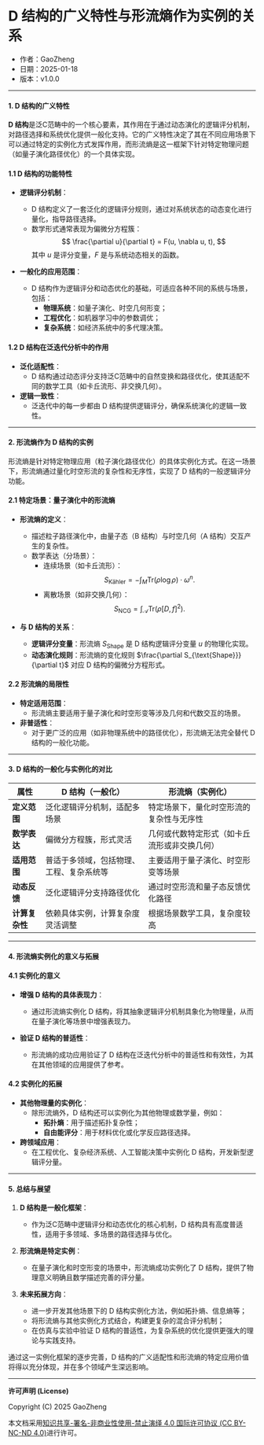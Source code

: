 # **D 结构的广义特性与形流熵作为实例的关系**

- 作者：GaoZheng
- 日期：2025-01-18
- 版本：v1.0.0

---

#### **1. D 结构的广义特性**

**D 结构**是泛C范畴中的一个核心要素，其作用在于通过动态演化的逻辑评分机制，对路径选择和系统优化提供一般化支持。它的广义特性决定了其在不同应用场景下可以通过特定的实例化方式发挥作用，而形流熵是这一框架下针对特定物理问题（如量子演化路径优化）的一个具体实现。

#### **1.1 D 结构的功能特性**
- **逻辑评分机制**：
  - D 结构定义了一套泛化的逻辑评分规则，通过对系统状态的动态变化进行量化，指导路径选择。
  - 数学形式通常表现为偏微分方程簇：
    $$
    \frac{\partial u}{\partial t} = F(u, \nabla u, t),
    $$
    其中 $u$ 是评分变量，$F$ 是与系统动态相关的函数。

- **一般化的应用范围**：
  - D 结构作为逻辑评分和动态优化的基础，可适应各种不同的系统与场景，包括：
    - **物理系统**：如量子演化、时空几何形变；
    - **工程优化**：如机器学习中的参数调优；
    - **复杂系统**：如经济系统中的多代理决策。

#### **1.2 D 结构在泛迭代分析中的作用**
- **泛化适配性**：
  - D 结构通过动态评分支持泛C范畴中的自然变换和路径优化，使其适配不同的数学工具（如卡丘流形、非交换几何）。
- **逻辑一致性**：
  - 泛迭代中的每一步都由 D 结构提供逻辑评分，确保系统演化的逻辑一致性。

---

#### **2. 形流熵作为 D 结构的实例**

形流熵是针对特定物理应用（粒子演化路径优化）的具体实例化方式。在这一场景下，形流熵通过量化时空形流的复杂性和无序性，实现了 D 结构的一般逻辑评分功能。

#### **2.1 特定场景：量子演化中的形流熵**
- **形流熵的定义**：
  - 描述粒子路径演化中，由量子态（B 结构）与时空几何（A 结构）交互产生的复杂性。
  - 数学表达（分场景）：
    - 连续场景（如卡丘流形）：
      $$
      S_{\text{Kähler}} = -\int_M \mathrm{Tr}(\rho \log \rho) \cdot \omega^n.
      $$
    - 离散场景（如非交换几何）：
      $$
      S_{\text{NCG}} = \int_{\mathcal{A}} \mathrm{Tr}(\rho [D, f]^2).
      $$

- **与 D 结构的关系**：
  - **逻辑评分变量**：形流熵 $S_{\text{Shape}}$ 是 D 结构逻辑评分变量 $u$ 的物理化实现。
  - **动态演化规则**：形流熵的变化规则 $\frac{\partial S_{\text{Shape}}}{\partial t}$ 对应 D 结构的偏微分方程形式。

#### **2.2 形流熵的局限性**
- **特定适用范围**：
  - 形流熵主要适用于量子演化和时空形变等涉及几何和代数交互的场景。
- **非普适性**：
  - 对于更广泛的应用（如非物理系统中的路径优化），形流熵无法完全替代 D 结构的一般化功能。

---

#### **3. D 结构的一般化与实例化的对比**

| **属性**            | **D 结构（一般化）**                             | **形流熵（实例化）**                     |
|---------------------|-----------------------------------------------|---------------------------------------|
| **定义范围**         | 泛化逻辑评分机制，适配多场景                 | 特定场景下，量化时空形流的复杂性与无序性 |
| **数学表达**         | 偏微分方程簇，形式灵活                       | 几何或代数特定形式（如卡丘流形或非交换几何） |
| **适用范围**         | 普适于多领域，包括物理、工程、复杂系统等       | 主要适用于量子演化、时空形变等场景     |
| **动态反馈**         | 泛化逻辑评分支持路径优化                     | 通过时空形流和量子态反馈优化路径       |
| **计算复杂性**       | 依赖具体实例，计算复杂度灵活调整             | 根据场景数学工具，复杂度较高           |

---

#### **4. 形流熵实例化的意义与拓展**

#### **4.1 实例化的意义**
- **增强 D 结构的具体表现力**：
  - 通过形流熵实例化 D 结构，将其抽象逻辑评分机制具象化为物理量，从而在量子演化等场景中增强表现力。

- **验证 D 结构的普适性**：
  - 形流熵的成功应用验证了 D 结构在泛迭代分析中的普适性和有效性，为其在其他领域的应用提供了参考。

#### **4.2 实例化的拓展**
- **其他物理量的实例化**：
  - 除形流熵外，D 结构还可以实例化为其他物理或数学量，例如：
    - **拓扑熵**：用于描述拓扑复杂性；
    - **自由能评分**：用于材料优化或化学反应路径选择。
- **跨领域应用**：
  - 在工程优化、复杂经济系统、人工智能决策中实例化 D 结构，开发新型逻辑评分量。

---

#### **5. 总结与展望**

1. **D 结构是一般化框架**：
   - 作为泛C范畴中逻辑评分和动态优化的核心机制，D 结构具有高度普适性，适用于多领域、多场景的路径选择与优化。

2. **形流熵是特定实例**：
   - 在量子演化和时空形变的场景中，形流熵成功实例化了 D 结构，提供了物理意义明确且数学描述完善的评分量。

3. **未来拓展方向**：
   - 进一步开发其他场景下的 D 结构实例化方法，例如拓扑熵、信息熵等；
   - 将形流熵与其他实例化方式结合，构建更复杂的混合评分机制；
   - 在仿真与实验中验证 D 结构的普适性，为复杂系统的优化提供更强大的理论与实践支持。

通过这一实例化框架的逐步完善，D 结构的广义适配性和形流熵的特定应用价值将得以充分体现，并在多个领域产生深远影响。

---

**许可声明 (License)**

Copyright (C) 2025 GaoZheng 

本文档采用[知识共享-署名-非商业性使用-禁止演绎 4.0 国际许可协议 (CC BY-NC-ND 4.0)](https://creativecommons.org/licenses/by-nc-nd/4.0/deed.zh-Hans)进行许可。
